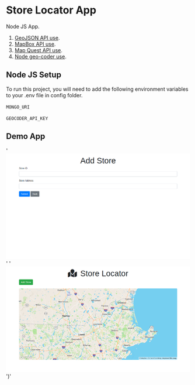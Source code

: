
# Store Locator App

Node JS App.
1. [GeoJSON API use](https://mongoosejs.com/docs/geojson.html).
2. [MapBox API use](https://account.mapbox.com/).
3. [Map Quest API use](https://developer.mapquest.com/).
4. [Node geo-coder use](https://www.npmjs.com/package/node-geocoder).
## Node JS Setup

To run this project, you will need to add the following environment variables to your .env file in config folder.

`MONGO_URI`

`GEOCODER_API_KEY`
## Demo App

'![Store Add](images/store.png)'
'![Map Part](images/map.png)')'
